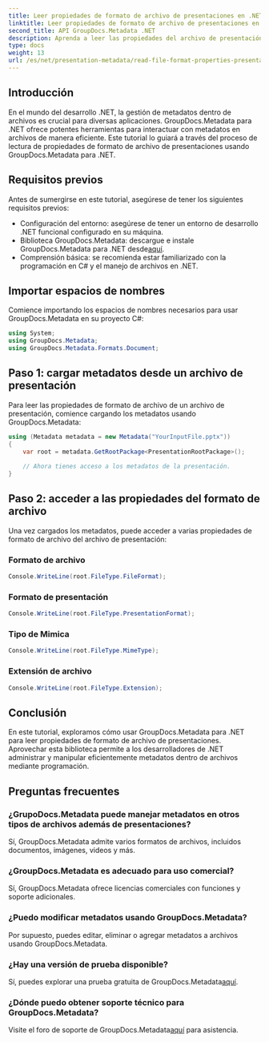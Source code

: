 ```yaml
---
title: Leer propiedades de formato de archivo de presentaciones en .NET
linktitle: Leer propiedades de formato de archivo de presentaciones en .NET
second_title: API GroupDocs.Metadata .NET
description: Aprenda a leer las propiedades del archivo de presentación en .NET usando GroupDocs.Metadata. Acceda a los detalles del formato de archivo mediante programación.
type: docs
weight: 13
url: /es/net/presentation-metadata/read-file-format-properties-presentations/
---
```

## Introducción
En el mundo del desarrollo .NET, la gestión de metadatos dentro de archivos es crucial para diversas aplicaciones. GroupDocs.Metadata para .NET ofrece potentes herramientas para interactuar con metadatos en archivos de manera eficiente. Este tutorial lo guiará a través del proceso de lectura de propiedades de formato de archivo de presentaciones usando GroupDocs.Metadata para .NET.
## Requisitos previos
Antes de sumergirse en este tutorial, asegúrese de tener los siguientes requisitos previos:
- Configuración del entorno: asegúrese de tener un entorno de desarrollo .NET funcional configurado en su máquina.
-  Biblioteca GroupDocs.Metadata: descargue e instale GroupDocs.Metadata para .NET desde[aquí](https://releases.groupdocs.com/metadata/net/).
- Comprensión básica: se recomienda estar familiarizado con la programación en C# y el manejo de archivos en .NET.

## Importar espacios de nombres
Comience importando los espacios de nombres necesarios para usar GroupDocs.Metadata en su proyecto C#:
```csharp
using System;
using GroupDocs.Metadata;
using GroupDocs.Metadata.Formats.Document;
```
## Paso 1: cargar metadatos desde un archivo de presentación
Para leer las propiedades de formato de archivo de un archivo de presentación, comience cargando los metadatos usando GroupDocs.Metadata:
```csharp
using (Metadata metadata = new Metadata("YourInputFile.pptx"))
{
    var root = metadata.GetRootPackage<PresentationRootPackage>();
    
    // Ahora tienes acceso a los metadatos de la presentación.
}
```
## Paso 2: acceder a las propiedades del formato de archivo
Una vez cargados los metadatos, puede acceder a varias propiedades de formato de archivo del archivo de presentación:
### Formato de archivo
```csharp
Console.WriteLine(root.FileType.FileFormat);
```
### Formato de presentación
```csharp
Console.WriteLine(root.FileType.PresentationFormat);
```
### Tipo de Mimica
```csharp
Console.WriteLine(root.FileType.MimeType);
```
### Extensión de archivo
```csharp
Console.WriteLine(root.FileType.Extension);
```

## Conclusión
En este tutorial, exploramos cómo usar GroupDocs.Metadata para .NET para leer propiedades de formato de archivo de presentaciones. Aprovechar esta biblioteca permite a los desarrolladores de .NET administrar y manipular eficientemente metadatos dentro de archivos mediante programación.

## Preguntas frecuentes
### ¿GrupoDocs.Metadata puede manejar metadatos en otros tipos de archivos además de presentaciones?
Sí, GroupDocs.Metadata admite varios formatos de archivos, incluidos documentos, imágenes, videos y más.
### ¿GroupDocs.Metadata es adecuado para uso comercial?
Sí, GroupDocs.Metadata ofrece licencias comerciales con funciones y soporte adicionales.
### ¿Puedo modificar metadatos usando GroupDocs.Metadata?
Por supuesto, puedes editar, eliminar o agregar metadatos a archivos usando GroupDocs.Metadata.
### ¿Hay una versión de prueba disponible?
 Sí, puedes explorar una prueba gratuita de GroupDocs.Metadata[aquí](https://releases.groupdocs.com/).
### ¿Dónde puedo obtener soporte técnico para GroupDocs.Metadata?
 Visite el foro de soporte de GroupDocs.Metadata[aquí](https://forum.groupdocs.com/c/metadata/14) para asistencia.